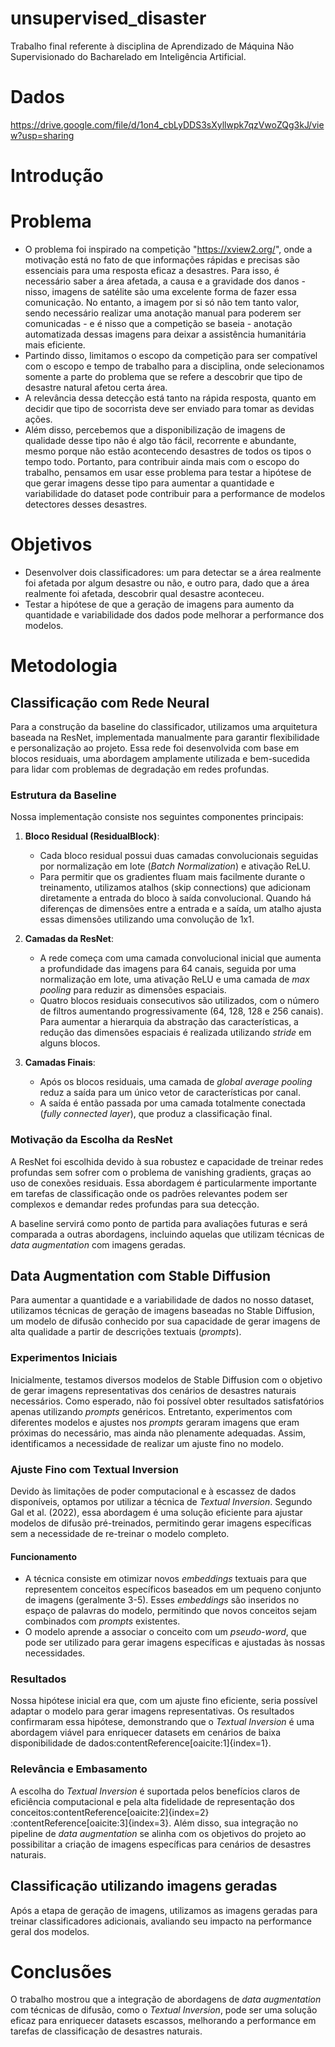 # unsupervised_disaster
Trabalho final referente à disciplina de Aprendizado de Máquina Não Supervisionado do Bacharelado em Inteligência Artificial.

# Dados
https://drive.google.com/file/d/1on4_cbLyDDS3sXyllwpk7qzVwoZQg3kJ/view?usp=sharing

# Introdução

# Problema
* O problema foi inspirado na competição "https://xview2.org/", onde a motivação está no fato de que informações rápidas e precisas são essenciais para uma resposta eficaz a desastres. Para isso, é necessário saber a área afetada, a causa e a gravidade dos danos - nisso, imagens de satélite são uma excelente forma de fazer essa comunicação. No entanto, a imagem por si só não tem tanto valor, sendo necessário realizar uma anotação manual para poderem ser comunicadas - e é nisso que a competição se baseia - anotação automatizada dessas imagens para deixar a assistência humanitária mais eficiente.
* Partindo disso, limitamos o escopo da competição para ser compatível com o escopo e tempo de trabalho para a disciplina, onde selecionamos somente a parte do problema que se refere a descobrir que tipo de desastre natural afetou certa área.
* A relevância dessa detecção está tanto na rápida resposta, quanto em decidir que tipo de socorrista deve ser enviado para tomar as devidas ações.
* Além disso, percebemos que a disponibilização de imagens de qualidade desse tipo não é algo tão fácil, recorrente e abundante, mesmo porque não estão acontecendo desastres de todos os tipos o tempo todo. Portanto, para contribuir ainda mais com o escopo do trabalho, pensamos em usar esse problema para testar a hipótese de que gerar imagens desse tipo para aumentar a quantidade e variabilidade do dataset pode contribuir para a performance de modelos detectores desses desastres.

# Objetivos
* Desenvolver dois classificadores: um para detectar se a área realmente foi afetada por algum desastre ou não, e outro para, dado que a área realmente foi afetada, descobrir qual desastre aconteceu.
* Testar a hipótese de que a geração de imagens para aumento da quantidade e variabilidade dos dados pode melhorar a performance dos modelos.

# Metodologia

## Classificação com Rede Neural

Para a construção da baseline do classificador, utilizamos uma arquitetura baseada na ResNet, implementada manualmente para garantir flexibilidade e personalização ao projeto. Essa rede foi desenvolvida com base em blocos residuais, uma abordagem amplamente utilizada e bem-sucedida para lidar com problemas de degradação em redes profundas.

### Estrutura da Baseline
Nossa implementação consiste nos seguintes componentes principais:

1. **Bloco Residual (ResidualBlock)**:
    - Cada bloco residual possui duas camadas convolucionais seguidas por normalização em lote (*Batch Normalization*) e ativação ReLU.
    - Para permitir que os gradientes fluam mais facilmente durante o treinamento, utilizamos atalhos (skip connections) que adicionam diretamente a entrada do bloco à saída convolucional. Quando há diferenças de dimensões entre a entrada e a saída, um atalho ajusta essas dimensões utilizando uma convolução de 1x1.

2. **Camadas da ResNet**:
    - A rede começa com uma camada convolucional inicial que aumenta a profundidade das imagens para 64 canais, seguida por uma normalização em lote, uma ativação ReLU e uma camada de *max pooling* para reduzir as dimensões espaciais.
    - Quatro blocos residuais consecutivos são utilizados, com o número de filtros aumentando progressivamente (64, 128, 128 e 256 canais). Para aumentar a hierarquia da abstração das características, a redução das dimensões espaciais é realizada utilizando *stride* em alguns blocos.

3. **Camadas Finais**:
    - Após os blocos residuais, uma camada de *global average pooling* reduz a saída para um único vetor de características por canal.
    - A saída é então passada por uma camada totalmente conectada (*fully connected layer*), que produz a classificação final.

### Motivação da Escolha da ResNet
A ResNet foi escolhida devido à sua robustez e capacidade de treinar redes profundas sem sofrer com o problema de vanishing gradients, graças ao uso de conexões residuais. Essa abordagem é particularmente importante em tarefas de classificação onde os padrões relevantes podem ser complexos e demandar redes profundas para sua detecção.

A baseline servirá como ponto de partida para avaliações futuras e será comparada a outras abordagens, incluindo aquelas que utilizam técnicas de *data augmentation* com imagens geradas.

## Data Augmentation com Stable Diffusion

Para aumentar a quantidade e a variabilidade de dados no nosso dataset, utilizamos técnicas de geração de imagens baseadas no Stable Diffusion, um modelo de difusão conhecido por sua capacidade de gerar imagens de alta qualidade a partir de descrições textuais (*prompts*).

### Experimentos Iniciais
Inicialmente, testamos diversos modelos de Stable Diffusion com o objetivo de gerar imagens representativas dos cenários de desastres naturais necessários. Como esperado, não foi possível obter resultados satisfatórios apenas utilizando *prompts* genéricos. Entretanto, experimentos com diferentes modelos e ajustes nos *prompts* geraram imagens que eram próximas do necessário, mas ainda não plenamente adequadas. Assim, identificamos a necessidade de realizar um ajuste fino no modelo.

### Ajuste Fino com Textual Inversion
Devido às limitações de poder computacional e à escassez de dados disponíveis, optamos por utilizar a técnica de *Textual Inversion*. Segundo Gal et al. (2022), essa abordagem é uma solução eficiente para ajustar modelos de difusão pré-treinados, permitindo gerar imagens específicas sem a necessidade de re-treinar o modelo completo.

#### Funcionamento
- A técnica consiste em otimizar novos *embeddings* textuais para que representem conceitos específicos baseados em um pequeno conjunto de imagens (geralmente 3-5). Esses *embeddings* são inseridos no espaço de palavras do modelo, permitindo que novos conceitos sejam combinados com *prompts* existentes.
- O modelo aprende a associar o conceito com um *pseudo-word*, que pode ser utilizado para gerar imagens específicas e ajustadas às nossas necessidades.

### Resultados
Nossa hipótese inicial era que, com um ajuste fino eficiente, seria possível adaptar o modelo para gerar imagens representativas. Os resultados confirmaram essa hipótese, demonstrando que o *Textual Inversion* é uma abordagem viável para enriquecer datasets em cenários de baixa disponibilidade de dados&#8203;:contentReference[oaicite:1]{index=1}.

### Relevância e Embasamento
A escolha do *Textual Inversion* é suportada pelos benefícios claros de eficiência computacional e pela alta fidelidade de representação dos conceitos&#8203;:contentReference[oaicite:2]{index=2}&#8203;:contentReference[oaicite:3]{index=3}. Além disso, sua integração no pipeline de *data augmentation* se alinha com os objetivos do projeto ao possibilitar a criação de imagens específicas para cenários de desastres naturais.

## Classificação utilizando imagens geradas

Após a etapa de geração de imagens, utilizamos as imagens geradas para treinar classificadores adicionais, avaliando seu impacto na performance geral dos modelos.

# Conclusões
O trabalho mostrou que a integração de abordagens de *data augmentation* com técnicas de difusão, como o *Textual Inversion*, pode ser uma solução eficaz para enriquecer datasets escassos, melhorando a performance em tarefas de classificação de desastres naturais.
